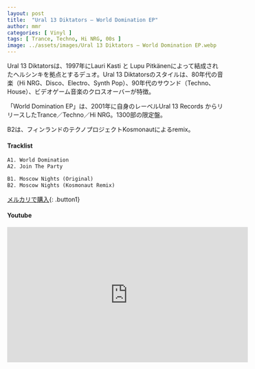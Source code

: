 ```yaml
---
layout: post
title:  "Ural 13 Diktators – World Domination EP"
author: mmr
categories: [ Vinyl ]
tags: [ Trance, Techno, Hi NRG, 00s ]
image: ../assets/images/Ural 13 Diktators – World Domination EP.webp
---
```


Ural 13 Diktatorsは、1997年にLauri Kasti と Lupu Pitkänenによって結成されたヘルシンキを拠点とするデュオ。Ural 13 Diktatorsのスタイルは、80年代の音楽（Hi NRG、Disco、Electro、Synth Pop）、90年代のサウンド（Techno、House）、ビデオゲーム音楽のクロスオーバーが特徴。

「World Domination EP」は、2001年に自身のレーベルUral 13 Records からリリースしたTrance／Techno／Hi NRG。1300部の限定盤。

B2は、フィンランドのテクノプロジェクトKosmonautによるremix。


#### Tracklist
```md
A1. World Domination
A2. Join The Party

B1. Moscow Nights (Original)
B2. Moscow Nights (Kosmonaut Remix)
```

[メルカリで購入](https://jp.mercari.com/item/m59814015874?afid=6142608987){: .button1}

#### Youtube
<iframe width="560" height="315" src="https://www.youtube.com/embed/s6uoCGPbTXM?si=fKn2tTd6Nv1R6NFV" title="YouTube video player" frameborder="0" allow="accelerometer; autoplay; clipboard-write; encrypted-media; gyroscope; picture-in-picture; web-share" referrerpolicy="strict-origin-when-cross-origin" allowfullscreen></iframe>
